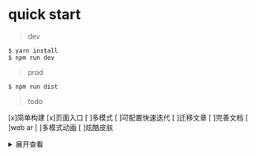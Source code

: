 # quick start

> dev

```node
$ yarn install
$ npm run dev
```

> prod

```node
$ npm run dist
```

> todo

[x]简单构建
[x]页面入口
[ ]多模式
[ ]可配置快速迭代
[ ]迁移文章
[ ]完善文档
[ ]web ar
[ ]多模式动画
[ ]炫酷皮肤

<details>
  <summary>展开查看</summary>
  <div>架构</div>
  <div>多种模式</div>
</details>
